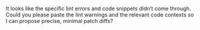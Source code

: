 It looks like the specific lint errors and code snippets didn’t come through. Could you please paste the lint warnings and the relevant code contexts so I can propose precise, minimal patch diffs?
